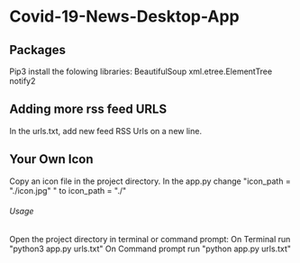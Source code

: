 # Covid-19-News-Desktop-App

## Packages
Pip3 install the folowing libraries:
  BeautifulSoup
  xml.etree.ElementTree
  notify2
  
  
## Adding more rss feed URLS
In the urls.txt, add new feed RSS Urls on a new line.

## Your Own Icon
Copy an icon file in the project directory. In the app.py change "icon_path = "./icon.jpg" " to icon_path = "./<your icon file name>"


###### Usage
Open the project directory in terminal or command prompt:
  On Terminal run "python3 app.py urls.txt"
  On Command prompt run "python app.py urls.txt"

